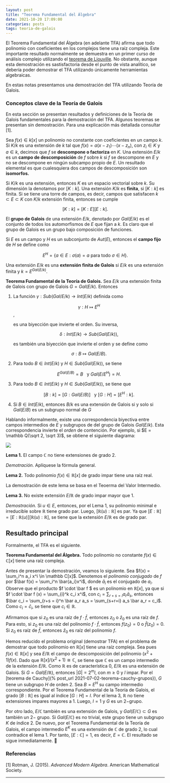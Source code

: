 ```yaml
---
layout: post
title: "Teorema Fundamental del Álgebra"
date: 2021-10-20 17:09:00
categories: posts
tags: teoria-de-galois
---
```


El Teorema Fundamental del Álgebra (en adelante TFA) afirma que todo polinomio con coeficientes en los complejos tiene una raíz compleja. Este importante resultado normalmente se demuestra en un primer curso de análisis complejo utilizando el [teorema de Liouville](https://en.wikipedia.org/wiki/Liouville%27s_theorem_(complex_analysis)). No obstante, aunque esta demostración es sastisfactoria desde el punto de vista analítico, se debería poder demostrar el TFA utilizando únicamente herramientas algebraicas.

En estas notas presentamos una demostración del TFA utilizando Teoría de Galois. 

### Conceptos clave de la Teoría de Galois

En esta sección se presentan resultados y definiciones de la Teoría de Galois fundamentales para la demostración del TFA. Algunos teoremas se presentan sin demostración. Para una explicación más detallada consultar [1]. 

Sea $f(x) \in k[x]$ un polinomio no constante con coeficientes en un campo $k$. Si $K/k$ es una extensión de $k$ tal que $f(x) = a(x-z_1) \cdots (x-z_n)$,  con $z_i \in K$ y $a \in k$, decimos que $f$ se **descompone o factoriza** en $K$.  Una extensión $E/k$ es un **campo de descomposición** de $f$ sobre $k$ si $f$ se descompone en $E$ y no se descompone en ningún subcampo propio de $E$. Un resultado elemental es que cualesquiera dos campos de descomposición son **isomorfos.**

Si $K/k$ es una extensión, entonces $K$ es un espacio vectorial sobre $k$. Su dimensión la denotamos por $[K:k]$. Una extensión $K/k$ es **finita**, si $[K:k]$ es finita. Si se tiene una torre de campos, es decir, campos que satisfacen $k \subset E \subset K$ con $K/k$ extensión finita, entonces se cumple 

$$[K: k] = [K: E][E:k]. $$

El **grupo de Galois** de una extensión $E/k$, denotado por $Gal(E/k)$ es el conjunto de todos los automorfismos de $E$ que fijan a $k$. Es claro que el grupo de Galois es un grupo bajo composición de funciones.  

Si $E$ es un campo y $H$ es un subconjunto de $Aut(E)$, entonces el **campo fijo** de $H$ se define como

$$E^H = \{a \in E: \sigma(a) = a \text{ para todo } \sigma \in H \}.$$

Una extensión $E/k$ es una **extensión finita de Galois** si $E/k$ es una extensión finita y $k = E^{Gal(E/k)}$. 

**Teorema Fundamental de la Teoría de Galois.** Sea $E/k$ una extensión finita de Galois con grupo de Galois $G = Gal(E/k)$. Entonces

1. La función $\gamma: Sub(Gal/E/k) \rightarrow Int(E/k)$ definida como 

   $$ \gamma : H \mapsto E^H$$, 

   es una biyección que invierte el orden. Su inversa,

   $$ \delta: Int(E/k) \rightarrow Sub(Gal(E/k)),$$

   es también una biyección que invierte el orden y se define como

   $$ \sigma: B \mapsto Gal(E/B).$$

2. Para todo $B\in Int(E/k)$ y $H\in Sub(Gal(E/k))$, se tiene 

   $$E^{Gal(E/B)} = B \ \ \text{ y } Gal(E/E^H) = H.$$

3. Para todo $B \in Int(E/k)$ y $H\in Sub(Gal(E/k))$, se tiene que 

   $$ [B:k] = [G: Gal(E/B)] \ \ \text{ y } [G:H] = [E^H:k].$$

4. Si $B\in Int(E/k)$, entonces $B/k$ es una extensión de Galois si y solo si $Gal(E/B)$ es un subgrupo normal de $G$

Hablando informalmente, existe una correspondencia biyectiva entre campos intermedios de $E$ y subgrupos de del grupo de Galois $Gal(E/k)$. Esta correspondencia invierte el *orden* de contención. Por ejemplo, si $E = \mathbb Q(\sqrt 2, \sqrt 3)$, se obtiene el siguiente diagrama:



![](https://upload.wikimedia.org/wikipedia/commons/a/ad/Lattice_diagram_of_Q_adjoin_the_positive_square_roots_of_2_and_3%2C_its_subfields%2C_and_Galois_groups.svg)

**Lema 1.**  El campo $\mathbb C$ no tiene extensiones de grado $2$.

*Demotración.* Aplíquese la fórmula general.

**Lema 2.** Todo polinomio $f(x) \in \mathbb R[x]$ de grado impar tiene una raíz real.

La demostración de este lema se basa en el Teoerma del Valor Intermedio.

**Lema 3.** No existe extensión $E/\mathbb R$ de grado impar mayor que $1$. 

*Demostración.* Si $u \in E$, entonces, por el Lema 1,  su polinomio minimal e irreducible sobre $\mathbb R$ tiene grado par. Luego, $[\mathbb R(u): \mathbb R]$ es par. Ya que $[E: \mathbb R] = [E: \mathbb R(u)] [\mathbb R(u): \mathbb R]$, se tiene que la extensión $E/\mathbb R$ es de grado par.

## Resultado principal

Formalmente, el TFA es el siguiente.

**Teorema Fundamental del Álgebra.** Todo polinomio no constante $f(x) \in \mathbb C[x]$ tiene una raíz compleja.

 Antes de presentar la demostración, veamos lo siguiente. Sea $f(x) = \sum_i^n a_i x^i \in \mathbb C[x]$. Denotemos el *polinomio conjugado* de $f$ por $\bar f(x) = \sum_i^n \bar{a_i}x^i$, donde $\bar a_i$ es el conjugado de $a_i$. Observe que el producto $f \cdot \bar f $ es un polinomio en $\mathbb R[x]$, ya que si $f \cdot \bar f (x) = \sum_{i}^k c_i x^i$, con $c_i = \sum_{r + s = i} a_r \bar a_s$, entonces $\bar c_i = \sum_{r+s = i}^n \bar a_r a_s = \sum_{s+r=i} a_s \bar a_r = c_i$. Como $c_i = \bar c_i$, se tiene que $c_i \in \mathbb R$. 

Afirmamos que si $z_0$ es una raíz de $f \cdot \bar f$, entonces $z_0$ o $\bar z_0$ es una raíz de $f$.  Para esto, si $z_0$ es una raíz del polinomio $f \cdot \bar f$, entonces $f(z_0) = 0$ o $\bar f(z_0) = 0$. Si $z_0$ es raíz de $\bar f$, entonces $\bar z_0$ es raíz del polinomio $f$. 

Hemos reducido el problema original (demostrar TFA) en  el problema de demostrar que todo polinomio en $\mathbb R[x]$ tiene una raíz compleja. Sea pues $f(x) \in \mathbb R [x]$ y sea $E/\mathbb R$ el campo de descomposición del polinomio $(x^2 + 1)f(x)$. Dado que $\mathbb R[x] / (x^2+1) \cong \mathbb C$, se tiene que $\mathbb C$ es un campo intermedio de la extensión $E/\mathbb R.$ Como $\mathbb R$ es de característica $0$, $E/ \mathbb R$ es una extensión de Galois. Si $G = Gal(E/\mathbb R)$, entonces $\lvert G \rvert = 2^m l$, con $m \geq 0$ y $l$ impar. Por el [teorema de Cauchy](% post_url  2021-07-02-teorema-cauchy-grupos}), $G$ tiene un subgrupo $H$ de orden $2$. Sea $B = E^H$ su campo intermedio correspondiente. Por el Teorema Fundamental de la Teoría de Galois, el grado $[B: \mathbb R]$ es igual al índice $[G: H] = l$.  Por el lema 3, $\mathbb R$ no tiene extensiones impares mayores a $1$. Luego, $l = 1$ y $G$ es un $2-$grupo.

Por otro lado, $E/\mathbb C$ también es una extensión de Galois, y $Gal(E/ \mathbb C) \subset G$ es también un $2-$ grupo. Si $Gal(E/\mathbb C)$ es no trivial, este grupo tiene un subgrupo $K$ de índice $2$. De nuevo, por el Teorema Fundamental de la Teoría de Galois, el campo intermedio $E^K$ es una extensión de $\mathbb C$ de grado $2$, lo cual contradice el lema 1. Por tanto, $[E: \mathbb C] = 1$, es decir, $E = \mathbb C$. El resultado se sigue inmediatamente. :metal:

### Referencias

[1] Rotman, J. (2015). *Advanced Modern Algebra*. American Mathematical Society.

---


